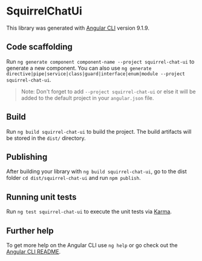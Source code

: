 # SquirrelChatUi

This library was generated with [Angular CLI](https://github.com/angular/angular-cli) version 9.1.9.

## Code scaffolding

Run `ng generate component component-name --project squirrel-chat-ui` to generate a new component. You can also use `ng generate directive|pipe|service|class|guard|interface|enum|module --project squirrel-chat-ui`.
> Note: Don't forget to add `--project squirrel-chat-ui` or else it will be added to the default project in your `angular.json` file. 

## Build

Run `ng build squirrel-chat-ui` to build the project. The build artifacts will be stored in the `dist/` directory.

## Publishing

After building your library with `ng build squirrel-chat-ui`, go to the dist folder `cd dist/squirrel-chat-ui` and run `npm publish`.

## Running unit tests

Run `ng test squirrel-chat-ui` to execute the unit tests via [Karma](https://karma-runner.github.io).

## Further help

To get more help on the Angular CLI use `ng help` or go check out the [Angular CLI README](https://github.com/angular/angular-cli/blob/master/README.md).
